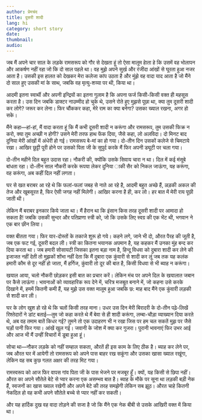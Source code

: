 ```yaml
---
author: प्रेमचंद
title: दूसरी शादी
lang: hi
category: short story
date: 
thumbnail: 
audio:
---
```

जब मैं अपने चार साल के लड़के रामसरूप को गौर से देखता हूं तो ऐसा मालूम हेाता हे कि उसमें वह भोलापन और आकर्षण नहीं रहा जो कि दो साल पहले था। वह मुझे अपने सुर्ख और रंजीदा आंखों से घूरता हुआ नजर आता है। उसकी इस हालत को देखकर मेरा कलेजा कांप उठता है और मुंझे वह वादा याद आता है जो मैंने दो साल हुए उसकी मां के साथ, जबकि वह मृत्यु-शय्या पर थी, किया था। 

आदमी इतना स्वार्थी और अपनी इन्द्रियों का इतना गुलाम है कि अपना फर्ज किसी-किसी वक्त ही महसूस करता है। उस दिन जबकि डाक्टर नाउम्मीद हो चुके थे, उसने रोते हुए मुझसे पूछा था, क्या तुम दूसरी शादी कर लोगे? जरूर कर लेना। फिर चौंककर कहा, मेरे राम का क्या बनेगा? उसका ख्याल रखना, अगर हो सके।

मैंने कहा—हां-हां, मैं वादा करता हूं कि मैं कभी दूसरी शादी न करूंगा और रामसरूप, तुम उसकी फिक्र न करो, क्या तुम अच्छी न होगी? उसने मेरी तरफ हाथ फेंक दिया, जैसे कहा, लो अलविदा। दो मिनट बाद दुनिया मेरी आंखों में अंधेरी हो गई। रामसरूप बे-मां का हो गया। दो-तीन दिन उसकों कलेजे से चिमटाये रखा। आखिर छुट्टी पूरी होने पर उसको पिता जी के सुपुर्द करके मैं फिर अपनी ड्यूटी पर चला गया।

दो-तीन महीने दिल बहुत उदास रहा। नौकरी की, क्योंकि उसके सिवाय चारा न था। दिल में कई मंसूबे बांधता रहा। दो-तीन साल नौकरी करके रूपया लेकर दुनिया ाकी सैर को निकल जाऊंगा, यह करूंगा, वह करूंगा, अब कहीं दिल नहीं लगता।

घर से खत बराबर आ रहे थे कि फलां-फलां जबह से नाते आ रहे है, आदमी बहुत अच्छे हैं, ल्रड़की अकल की तेज और खूबसूरत है, फिर ऐसी जगह नहीं मिलेगी। आखिर करना है ही, कर लो। हर बात में मेरी राय पूछी जाती थी।

लेकिन मैं बराबर इनकार किये जाता था। मैं हैरान था कि इंसान किस तरह दूसरी शादी पर आमादा हो सकता है! जबकि उसकी सुन्दर और पतिप्राणा स्त्री को, जो कि उसके लिए स्वग्र की एक भेंट थी, भगवान ने एक बार छीन लिया।

वक्त बीतता गया। फिर यार-दोस्तों के तकाजे शुरू हो गये। कहने लगे, जाने भी दो, औरत पैरह की जूती है, जब एक फट गई, दूसरी बदल ली। स्त्री का कितना भयानक अपमान है, यह कहकर मैं उनका मुंह बन्द कर दिया करता था। जब हमारी सोसायटी जिसका इतना बड़ा नाम है, हिन्दू विधवा को दुबारा शादी कर लेने की इजाजत नहीं देती तो मुझकों शोंभा नहीं देता कि मैं दुबारा एक कुंवारी से शादी कर लूंं जब तक यह कलंक हमारी कौम से दूर नहीं हो जाता, मैं हर्गिज, कुंवारी तो दूर की बात है, किसी विधवा से भी ब्याह न करूंगा। 

खयाल आया, चलो नौकरी छोड़कर इसी बात का प्रचार करें। लेकिन मंच पर अपने दिल के खयालात जबान पर कैसे लाऊंगा। भावनाओं को व्यावहारिक रूप देने में, चरित्र मजबूत बनाने में, जो कहना उसे करके दिखाने में, हममें कितनी कमी हैं, यह मुझे उस वक्त मालूम हुआ जबकि छ: माह बाद मैंने एक कुंवारी लड़की से शादी कर ली।

घर के लोग खुश हो रहे थे कि चलों किसी तरह माना। उधर उस दिन मेरी बिरादरी के दो-तीन पढ़े-लिखें रिश्तेदारों ने डांट बताई—तुम जो कहा करते थे मैं बेवा से ही शादी करूंगा, लम्बा-चौड़ा व्याख्यान दिया करते थे, अब वह तमाम बातें किधर गई? तुमने तो एक उदाहरण भी न रखा जिस पर हम चल सकतें मुझ पर जैसे घड़ों पानी फिर गया। आंखें खुल गई। जवानी के जोश में क्या कर गुजरा। पुरानी भावनाएं फिर उभर आई और आज भी मैं उन्हीं विचारों में डूबा हुआ हूं।

सोचा था—नौकर लड़के को नहीं सम्हाल सकता, औरतें ही इस काम के लिए ठीक है। ब्याह कर लेने पर, जब औरत घर में आयेगी तो रामसरूप को अपने पास बाहर रख सकूंगा और उसका खासा ख्याल रखूंगा, लेकिन वह सब कुछ गलत अक्षर की तरह मिट गया। 

रामस्वरूप को आज फिर वापस गांव पिता जी के पास भेजने पर मजबूर हूँ। क्यों, यह किसी से छिपा नहीं। औरत का अपने सौतेले बेटे से प्यार करना एक असम्भव बात है। ब्याह के मौके पर सूना था लड़की बड़ी नेक हैं, स्वजनों का खास ख्याल रखेगी और अपने बेटे की तरह समझेगी लेकिन सब झूठ। औरत चाहे कितनी नेकदिल हो वह कभी अपने सौतेले बच्चे से प्यार नहीं कर सकती।

और यह हार्दिक दुख वह वादा तोड़ने की सजा है जो कि मैंने एक नेक बीबी से उसके आखिरी वक्त में किया था।